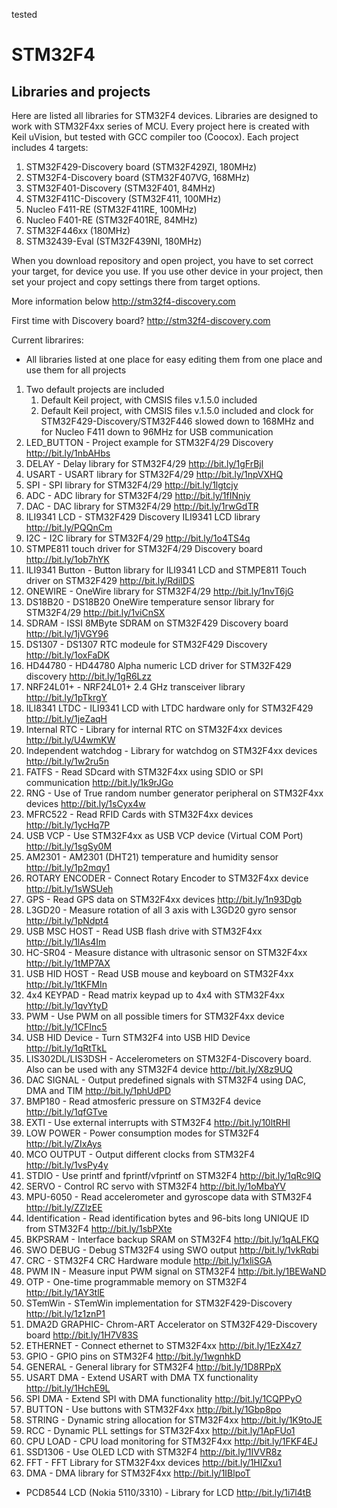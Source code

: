 tested

# STM32F4
## Libraries and projects

Here are listed all libraries for STM32F4 devices.
Libraries are designed to work with STM32F4xx series of MCU.
Every project here is created with Keil uVision, but tested with GCC compiler too (Coocox).
Each project includes 4 targets:

1. STM32F429-Discovery board (STM32F429ZI, 180MHz)
2. STM32F4-Discovery board (STM32F407VG, 168MHz)
3. STM32F401-Discovery (STM32F401, 84MHz)
4. STM32F411C-Discovery (STM32F411, 100MHz)
5. Nucleo F411-RE (STM32F411RE, 100MHz)
6. Nucleo F401-RE (STM32F401RE, 84MHz)
7. STM32F446xx (180MHz)
8. STM32439-Eval (STM32F439NI, 180MHz)

When you download repository and open project, you have to set correct your target, for device you use.
If you use other device in your project, then set your project and copy settings there from target options.

More information below
http://stm32f4-discovery.com


First time with Discovery board?
http://stm32f4-discovery.com

Current librarires:

- All libraries listed at one place for easy editing them from one place and use them for all projects

1. Two default projects are included
	1. Default Keil project, with CMSIS files v.1.5.0 included
	2. Default Keil project, with CMSIS files v.1.5.0 included and clock for STM32F429-Discovery/STM32F446 slowed down to 168MHz and for Nucleo F411 down to 96MHz for USB communication
2. LED_BUTTON - Project example for STM32F4/29 Discovery
http://bit.ly/1nbAHbs
3. DELAY - Delay library for STM32F4/29
http://bit.ly/1gFrBjl
4. USART - USART library for STM32F4/29
http://bit.ly/1npVXHQ
5. SPI - SPI library for STM32F4/29
http://bit.ly/1lgtcjy
6. ADC - ADC library for STM32F4/29
http://bit.ly/1fINniy
7. DAC - DAC library for STM32F4/29
http://bit.ly/1rwGdTR
8. ILI9341 LCD - STM32F429 Discovery ILI9341 LCD library
http://bit.ly/PQQnCm
9. I2C - I2C library for STM32F4/29
http://bit.ly/1o4TS4q
10. STMPE811 touch driver for STM32F4/29 Discovery board
http://bit.ly/1ob7hYK
11. ILI9341 Button - Button library for ILI9341 LCD and STMPE811 Touch driver on STM32F429
http://bit.ly/RdiIDS
12. ONEWIRE - OneWire library for STM32F4/29
http://bit.ly/1nvT6jG
13. DS18B20 - DS18B20 OneWire temperature sensor library for STM32F4/29
http://bit.ly/1viCnSX
14. SDRAM - ISSI 8MByte SDRAM on STM32F429 Discovery board
http://bit.ly/1jVGY96
15. DS1307 - DS1307 RTC modeule for STM32F429 Discovery
http://bit.ly/1oxFaDK
16. HD44780 - HD44780 Alpha numeric LCD driver for STM32F429 discovery
http://bit.ly/1gR6Lzz
17. NRF24L01+ - NRF24L01+ 2.4 GHz transceiver library
http://bit.ly/1pTkrgY
18. ILI8341 LTDC - ILI9341 LCD with LTDC hardware only for STM32F429
http://bit.ly/1jeZaqH
19. Internal RTC - Library for internal RTC on STM32F4xx devices
http://bit.ly/U4wmKW
20. Independent watchdog - Library for watchdog on STM32F4xx devices
http://bit.ly/1w2ru5n
21. FATFS - Read SDcard with STM32F4xx using SDIO or SPI communication
http://bit.ly/1k9rJGo
22. RNG - Use of True random number generator peripheral on STM32F4xx devices
http://bit.ly/1sCyx4w
23. MFRC522 - Read RFID Cards with STM32F4xx devices
http://bit.ly/1ycHq7P
24. USB VCP - Use STM32F4xx as USB VCP device (Virtual COM Port)
http://bit.ly/1sgSy0M
25. AM2301 - AM2301 (DHT21) temperature and humidity sensor
http://bit.ly/1p2mqy1 
26. ROTARY ENCODER - Connect Rotary Encoder to STM32F4xx device
http://bit.ly/1sWSUeh
27. GPS - Read GPS data on STM32F4xx devices
http://bit.ly/1n93Dgb
28. L3GD20 - Measure rotation of all 3 axis with L3GD20 gyro sensor
http://bit.ly/1pNdpt4
29. USB MSC HOST - Read USB flash drive with STM32F4xx
http://bit.ly/1lAs4Im
30. HC-SR04 - Measure distance with ultrasonic sensor on STM32F4xx
http://bit.ly/1tMP7AX
31. USB HID HOST - Read USB mouse and keyboard on STM32F4xx
http://bit.ly/1tKFMIn
32. 4x4 KEYPAD - Read matrix keypad up to 4x4 with STM32F4xx
http://bit.ly/1qvYtyD
33. PWM - Use PWM on all possible timers for STM32F4xx device
http://bit.ly/1CFInc5
34. USB HID Device - Turn STM32F4 into USB HID Device
http://bit.ly/1qRtTkL
35. LIS302DL/LIS3DSH - Accelerometers on STM32F4-Discovery board. Also can be used with any STM32F4 device
http://bit.ly/X8z9UQ
36. DAC SIGNAL - Output predefined signals with STM32F4 using DAC, DMA and TIM
http://bit.ly/1phUdPD
37. BMP180 - Read atmosferic pressure on STM32F4 device
http://bit.ly/1qfGTve
38. EXTI - Use external interrupts with STM32F4
http://bit.ly/10ltRHI
39. LOW POWER - Power consumption modes for STM32F4
http://bit.ly/ZIxAys
40. MCO OUTPUT - Output different clocks from STM32F4
http://bit.ly/1vsPy4y
41. STDIO - Use printf and fprintf/vfprintf on STM32F4
http://bit.ly/1qRc9lQ
42. SERVO - Control RC servo with STM32F4
http://bit.ly/1oMbaYV
43. MPU-6050 - Read accelerometer and gyroscope data with STM32F4
http://bit.ly/ZZlzEE
44. Identification - Read identification bytes and 96-bits long UNIQUE ID from STM32F4
http://bit.ly/1sbPXte
45. BKPSRAM - Interface backup SRAM on STM32F4
http://bit.ly/1qALFKQ
46. SWO DEBUG - Debug STM32F4 using SWO output
http://bit.ly/1vkRqbi
47. CRC - STM32F4 CRC Hardware module
http://bit.ly/1xliSGA
48. PWM IN - Measure input PWM signal on STM32F4
http://bit.ly/1BEWaND
49. OTP - One-time programmable memory on STM32F4
http://bit.ly/1AY3tlE
50. STemWin - STemWin implementation for STM32F429-Discovery
http://bit.ly/1z1znP1
51. DMA2D GRAPHIC- Chrom-ART Accelerator on STM32F429-Discovery board
http://bit.ly/1H7V83S
52. ETHERNET - Connect ethernet to STM32F4xx
http://bit.ly/1EzX4z7
53. GPIO - GPIO pins on STM32F4
http://bit.ly/1wgnhkD
54. GENERAL - General library for STM32F4
http://bit.ly/1D8RPpX
55. USART DMA - Extend USART with DMA TX functionality
http://bit.ly/1HchE9L
56. SPI DMA - Extend SPI with DMA functionality
http://bit.ly/1CQPPyO
57. BUTTON - Use buttons with STM32F4xx
http://bit.ly/1Gbp8po
58. STRING - Dynamic string allocation for STM32F4xx
http://bit.ly/1K9toJE
59. RCC - Dynamic PLL settings for STM32F4xx
http://bit.ly/1ApFUo1
60. CPU LOAD - CPU load monitoring for STM32F4xx
http://bit.ly/1FKF4EJ
61. SSD1306 - Use OLED LCD with STM32F4
http://bit.ly/1IVVR8z
62. FFT - FFT Library for STM32F4xx devices
http://bit.ly/1HIZxu1
63. DMA - DMA library for STM32F4xx
http://bit.ly/1IBlpoT

- PCD8544 LCD (Nokia 5110/3310) - Library for LCD
http://bit.ly/1i7l4tB
